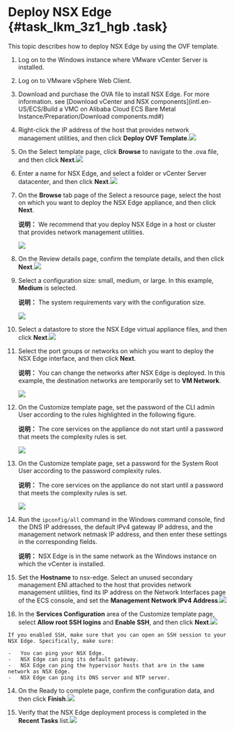 # Deploy NSX Edge {#task_lkm_3z1_hgb .task}

This topic describes how to deploy NSX Edge by using the OVF template.

1.  Log on to the Windows instance where VMware vCenter Server is installed.
2.  Log on to VMware vSphere Web Client.
3.  Download and purchase the OVA file to install NSX Edge. For more information. see [Download vCenter and NSX components](intl.en-US/ECS/Build a VMC on Alibaba Cloud ECS Bare Metal Instance/Preparation/Download components.md#)

1.   Right-click the IP address of the host that provides network management utilities, and then click **Deploy OVF Template**.![](http://static-aliyun-doc.oss-cn-hangzhou.aliyuncs.com/assets/img/85017/154857773235901_en-US.png)

 
2.  On the Select template page, click **Browse** to navigate to the .ova file, and then click **Next**.![](http://static-aliyun-doc.oss-cn-hangzhou.aliyuncs.com/assets/img/85017/154857773235905_en-US.png) 
3.   Enter a name for NSX Edge, and select a folder or vCenter Server datacenter, and then click **Next**.![](http://static-aliyun-doc.oss-cn-hangzhou.aliyuncs.com/assets/img/85017/154857773235906_en-US.png)

 
4.  On the **Browse** tab page of the Select a resource page, select the host on which you want to deploy the NSX Edge appliance, and then click **Next**. 

    **说明：** We recommend that you deploy NSX Edge in a host or cluster that provides network management utilities.

    ![](http://static-aliyun-doc.oss-cn-hangzhou.aliyuncs.com/assets/img/85017/154857773235907_en-US.png)

5.   On the Review details page, confirm the template details, and then click **Next**.![](http://static-aliyun-doc.oss-cn-hangzhou.aliyuncs.com/assets/img/85017/154857773335908_en-US.png)

 
6.  Select a configuration size: small, medium, or large. In this example, **Medium** is selected. 

    **说明：** The system requirements vary with the configuration size.

    ![](http://static-aliyun-doc.oss-cn-hangzhou.aliyuncs.com/assets/img/85017/154857773335910_en-US.png)

7.   Select a datastore to store the NSX Edge virtual appliance files, and then click **Next**.![](http://static-aliyun-doc.oss-cn-hangzhou.aliyuncs.com/assets/img/85017/154857773335911_en-US.png)

 
8.  Select the port groups or networks on which you want to deploy the NSX Edge interface, and then click **Next**. 

    **说明：** You can change the networks after NSX Edge is deployed. In this example, the destination networks are temporarily set to **VM Network**.

    ![](http://static-aliyun-doc.oss-cn-hangzhou.aliyuncs.com/assets/img/85017/154857773335912_en-US.png)

9.  On the Customize template page, set the password of the CLI admin User according to the rules highlighted in the following figure. 

    **说明：** The core services on the appliance do not start until a password that meets the complexity rules is set.

    ![](http://static-aliyun-doc.oss-cn-hangzhou.aliyuncs.com/assets/img/83722/154857773335536_en-US.png)

10. On the Customize template page, set a password for the System Root User according to the password complexity rules. 

    **说明：** The core services on the appliance do not start until a password that meets the complexity rules is set.

    ![](http://static-aliyun-doc.oss-cn-hangzhou.aliyuncs.com/assets/img/83722/154857773335537_en-US.png)

11. Run the `ipconfig/all` command in the Windows command console, find the DNS IP addresses, the default IPv4 gateway IP address, and the management network netmask IP address, and then enter these settings in the corresponding fields. 

    **说明：** NSX Edge is in the same network as the Windows instance on which the vCenter is installed.

12.  Set the **Hostname** to nsx-edge. Select an unused secondary management ENI attached to the host that provides network management utilities, find its IP address on the Network Interfaces page of the ECS console, and set the **Management Network IPv4 Address**.![](http://static-aliyun-doc.oss-cn-hangzhou.aliyuncs.com/assets/img/85017/154857773335915_en-US.png)

  
13.  In the **Services Configuration** area of the Customize template page, select **Allow root SSH logins** and **Enable SSH**, and then click **Next**.![](http://static-aliyun-doc.oss-cn-hangzhou.aliyuncs.com/assets/img/85017/154857773335916_en-US.png)

  

    If you enabled SSH, make sure that you can open an SSH session to your NSX Edge. Specifically, make sure:

    -   You can ping your NSX Edge.
    -   NSX Edge can ping its default gateway.
    -   NSX Edge can ping the hypervisor hosts that are in the same network as NSX Edge.
    -   NSX Edge can ping its DNS server and NTP server.
14.  On the Ready to complete page, confirm the configuration data, and then click **Finish**.![](http://static-aliyun-doc.oss-cn-hangzhou.aliyuncs.com/assets/img/85017/154857773335917_en-US.png)

  
15.  Verify that the NSX Edge deployment process is completed in the **Recent Tasks** list.![](http://static-aliyun-doc.oss-cn-hangzhou.aliyuncs.com/assets/img/85017/154857773335926_en-US.png)

 

